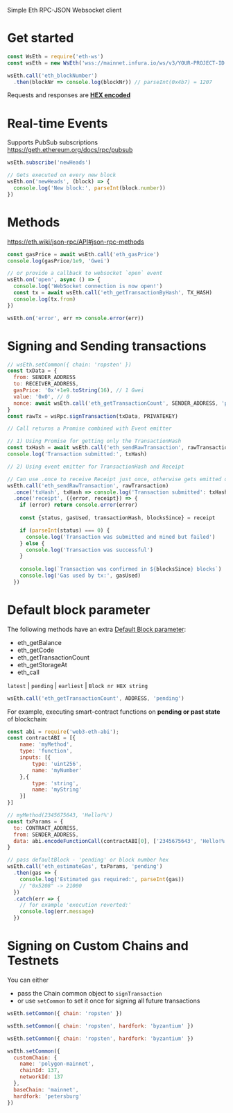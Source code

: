 Simple Eth RPC-JSON Websocket client

# Get started
```js
const WsEth = require('eth-ws')
const wsEth = new WsEth('wss://mainnet.infura.io/ws/v3/YOUR-PROJECT-ID')

wsEth.call('eth_blockNumber')
  .then(blockNr => console.log(blockNr)) // parseInt(0x4b7) = 1207
```

Requests and responses are **[HEX encoded](https://eth.wiki/json-rpc/API#hex-value-encoding)**

# Real-time Events
Supports PubSub subscriptions\
<https://geth.ethereum.org/docs/rpc/pubsub>
```js
wsEth.subscribe('newHeads')

// Gets executed on every new block
wsEth.on('newHeads', (block) => {
  console.log('New block:', parseInt(block.number))
})
```

# Methods
<https://eth.wiki/json-rpc/API#json-rpc-methods>

```js
const gasPrice = await wsEth.call('eth_gasPrice')
console.log(gasPrice/1e9, 'Gwei')
```
```js
// or provide a callback to websocket `open` event
wsEth.on('open', async () => {
  console.log('WebSocket connection is now open!')
  const tx = await wsEth.call('eth_getTransactionByHash', TX_HASH)
  console.log(tx.from)
})

wsEth.on('error', err => console.error(err))
```

# Signing and Sending transactions
```js
// wsEth.setCommon({ chain: 'ropsten' })
const txData = {
  from: SENDER_ADDRESS
  to: RECEIVER_ADDRESS,
  gasPrice: '0x'+1e9.toString(16), // 1 Gwei
  value: '0x0', // 0
  nonce: await wsEth.call('eth_getTransactionCount', SENDER_ADDRESS, 'pending')
}
const rawTx = wsRpc.signTransaction(txData, PRIVATEKEY)

// Call returns a Promise combined with Event emitter

// 1) Using Promise for getting only the TransactionHash
const txHash = await wsEth.call('eth_sendRawTransaction', rawTransaction)
console.log('Transaction submitted:', txHash)
```
```js
// 2) Using event emitter for TransactionHash and Receipt

// Can use .once to receive Receipt just once, otherwise gets emitted on every new block confirmation
wsEth.call('eth_sendRawTransaction', rawTransaction)
  .once('txHash', txHash => console.log('Transaction submitted': txHash))
  .once('receipt', ({error, receipt}) => {
    if (error) return console.error(error)
    
    const {status, gasUsed, transactionHash, blocksSince} = receipt

    if (parseInt(status) === 0) {
      console.log('Transaction was submitted and mined but failed')
    } else {
      console.log('Transaction was successful')
    }
    
    console.log(`Transaction was confirmed in ${blocksSince} blocks`)
    console.log('Gas used by tx:', gasUsed)
  })

```

# Default block parameter
The following methods have an extra [Default Block parameter](https://eth.wiki/json-rpc/API#the-default-block-parameter):
- eth_getBalance
- eth_getCode
- eth_getTransactionCount
- eth_getStorageAt
- eth_call

`latest` | `pending` | `earliest` | `Block nr HEX string`

```js
wsEth.call('eth_getTransactionCount', ADDRESS, 'pending')
```
For example, executing smart-contract functions on **pending or past state** of blockchain:
```js
const abi = require('web3-eth-abi');
const contractABI = [{
    name: 'myMethod',
    type: 'function',
    inputs: [{
        type: 'uint256',
        name: 'myNumber'
    },{
        type: 'string',
        name: 'myString'
    }]
}]

// myMethod(2345675643, 'Hello!%')
const txParams = {
  to: CONTRACT_ADDRESS,
  from: SENDER_ADDRESS,
  data: abi.encodeFunctionCall(contractABI[0], ['2345675643', 'Hello!%']),
}

// pass defaultBlock - 'pending' or block number hex
wsEth.call('eth_estimateGas', txParams, 'pending')
  .then(gas => {
    console.log('Estimated gas required:', parseInt(gas))
    // "0x5208" -> 21000
  })
  .catch(err => {
    // for example 'execution reverted:'
    console.log(err.message)
  })
```

# Signing on Custom Chains and Testnets
You can either 
- pass the Chain common object to `signTransaction`
- or use `setCommon` to set it once for signing all future transactions
```js
wsEth.setCommon({ chain: 'ropsten' })
```
```js
wsEth.setCommon({ chain: 'ropsten', hardfork: 'byzantium' })
```
```js
wsEth.setCommon({ chain: 'ropsten', hardfork: 'byzantium' })
```
```js
wsEth.setCommon({
  customChain: {
    name: 'polygon-mainnet',
    chainId: 137,
    networkId: 137
  },
  baseChain: 'mainnet',
  hardfork: 'petersburg'
})
```